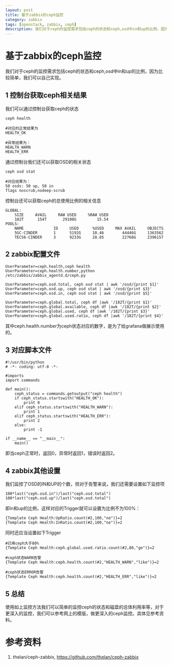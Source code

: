 ```yaml
---
layout: post
title: 基于zabbix的ceph监控
category: zabbix
tags: [openstack, zabbix, ceph]
description: 我们对于ceph的监控需求包括ceph的状态和ceph,osd中in和up的比例，因为比较简单，我们可以自己实现。
---
```


# 基于zabbix的ceph监控

我们对于ceph的监控需求包括ceph的状态和ceph,osd中in和up的比例，因为比较简单，我们可以自己实现。

## 1 控制台获取ceph相关结果

我们可以通过控制台获取ceph的状态
```
ceph health

#对应的正常结果为
HEALTH_OK

#异常结果为：
HEALTH_WARN
HEALTH_ERR
```
通过控制台我们还可以获取OSD的相关状态
```
ceph osd stat

#对应结果为：
50 osds: 50 up, 50 in
flags noscrub,nodeep-scrub
```
控制台还可以获取ceph的总使用比例的相关信息
```
GLOBAL:
    SIZE     AVAIL     RAW USED     %RAW USED
    182T      154T       29100G         15.54
POOLS:
    NAME             ID     USED      %USED     MAX AVAIL     OBJECTS
    5GC-CINDER       1      5192G     10.46        44446G     1363562
    TECS6-CINDER     3      9233G     28.85        22768G     2396157
```

## 2 zabbix配置文件

```
UserParameter=ceph.health,ceph health
UserParameter=ceph.health.number,python /etc/zabbix/zabbix_agentd.d/ceph.py

UserParameter=ceph.osd.total, ceph osd stat | awk '/osd/{print $1}'
UserParameter=ceph.osd.up, ceph osd stat | awk '/osd/{print $3}'
UserParameter=ceph.osd.in, ceph osd stat | awk '/osd/{print $5}'

UserParameter=ceph.global.total, ceph df |awk '/182T/{print $1}'
UserParameter=ceph.global.available, ceph df |awk '/182T/{print $2}'
UserParameter=ceph.global.used, ceph df |awk '/182T/{print $3}'
UserParameter=ceph.global.used.ratio, ceph df |awk '/182T/{print $4}'
```

其中ceph.health.number为ceph状态对应的数字，是为了给grafana做展示使用的。

## 3 对应脚本文件

```
#!/usr/bin/python
# -*- coding: utf-8 -*-

#imports
import commands

def main():
    ceph_status = commands.getoutput("ceph health")
    if ceph_status.startswith("HEALTH_OK"):
        print 0
    elif ceph_status.startswith("HEALTH_WARN"):
        print 1
    elif ceph_status.startswith("HEALTH_ERR"):
        print 2
    else:
        print -1

if __name__ == "__main__":
    main()
```
即当ceph正常时，返回0，异常时返回1，错误时返回2。

## 4 zabbix其他设置

我们监控了OSD的IN和UP的个数，但对于告警来说，我们还需要设置如下监控项
```
100*last("ceph.osd.in")/last("ceph.osd.total")
100*last("ceph.osd.up")/last("ceph.osd.total")
```
即in和up的比例，这样对应的Trigger就可以设置为比例不为100%：
```
{Template Ceph Health:UpRatio.count(#2,100,"ne")}=2
{Template Ceph Health:InRatio.count(#2,100,"ne")}=2
```
同时还应当设置如下Trigger
```
#已用ceph大于80%
{Template Ceph Health:ceph.global.used.ratio.count(#2,80,"ge")}=2

#ceph状态WARN告警
{Template Ceph Health:ceph.health.count(#2,"HEALTH_WARN","like")}=2

#ceph状态ERROR告警
{Template Ceph Health:ceph.health.count(#2,"HEALTH_ERR","like")}=2
```

## 5 总结

使用如上监控方法我们可以简单的监控ceph的状态和磁盘的总体利用率等，对于更深入的监控，我们可以参考网上的模版，做更深入的ceph监控。具体见参考资料。

# 参考资料

1. thelan/ceph-zabbix, https://github.com/thelan/ceph-zabbix
